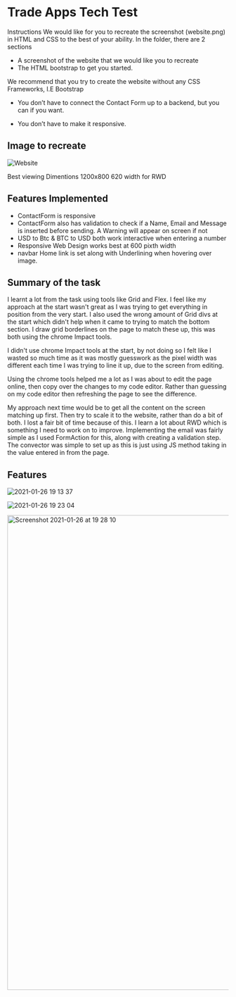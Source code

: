 # Trade Apps Tech Test
Instructions
We would like for you to recreate the screenshot (website.png) in HTML and CSS to the best of your ability.
In the folder, there are 2 sections

- A screenshot of the website that we would like you to recreate
- The HTML bootstrap to get you started.


We recommend that you try to create the website without any CSS Frameworks, I.E Bootstrap 

- You don’t have to connect the Contact Form up to a backend, but you can if you want.

- You don’t have to make it responsive.



## Image to recreate
![Website](https://user-images.githubusercontent.com/57540755/105889373-ff581e00-6005-11eb-8b75-a43842653cd1.png)

Best viewing Dimentions 
1200x800
620 width for RWD

## Features Implemented 
- ContactForm is responsive 
- ContactForm also has validation to check if a Name, Email and Message is inserted before sending. A Warning will appear on screen if not
- USD to Btc & BTC to USD both work interactive when entering a number
- Responsive Web Design works best at 600 pixth width
- navbar Home link is set along with Underlining when hovering over image. 

## Summary of the task

I learnt a lot from the task using tools like Grid and Flex. I feel like my approach at the start wasn't great as I was trying to get everything in position from the very start. I also used the wrong amount of Grid divs at the start which didn't help when it came to trying to match the bottom section. I draw grid borderlines on the page to match these up, this was both using the chrome Impact tools.

I didn't use chrome Impact tools at the start, by not doing so I felt like I wasted so much time as it was mostly guesswork as the pixel width was different each time I was trying to line it up, due to the screen from editing. 

Using the chrome tools helped me a lot as I was about to edit the page online, then copy over the changes to my code editor.  Rather than guessing on my code editor then refreshing the page to see the difference.

My approach next time would be to get all the content on the screen matching up first. Then try to scale it to the website, rather than do a bit of both. I lost a fair bit of time because of this. 
I learn a lot about RWD which is something I need to work on to improve.
Implementing the email was fairly simple as I used FormAction for this, along with creating a validation step.
The convector was simple to set up as this is just using JS method taking in the value entered in from the page.

## Features 

![2021-01-26 19 13 37](https://user-images.githubusercontent.com/57540755/105893741-5ca29e00-600b-11eb-8578-9e615e3c6092.gif)

![2021-01-26 19 23 04](https://user-images.githubusercontent.com/57540755/105894678-6ed10c00-600c-11eb-838c-95b16b40b281.gif)

<img width="1079" alt="Screenshot 2021-01-26 at 19 28 10" src="https://user-images.githubusercontent.com/57540755/105894864-ab046c80-600c-11eb-8ca5-784648c59431.png">



